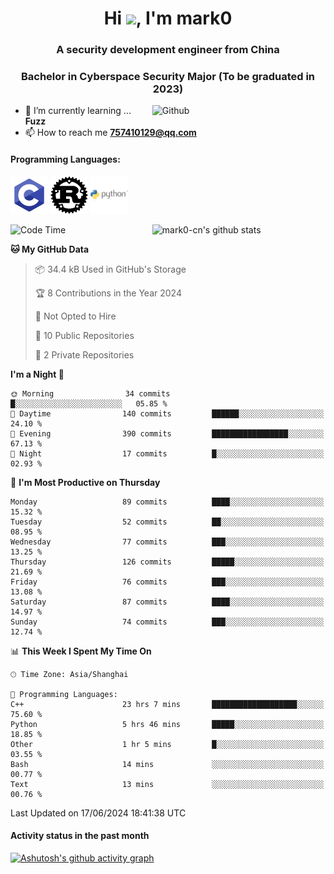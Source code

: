 <h1 align="center">Hi <img src="https://raw.githubusercontent.com/iampavangandhi/iampavangandhi/master/gifs/Hi.gif" width="30px">, I'm mark0</h1>

<h3 align="center">A security development engineer from China</h3>
<h3 align="center">Bachelor in Cyberspace Security Major (To be graduated in 2023)</h3>

<img width="55%" align="right" alt="Github" src="https://raw.githubusercontent.com/onimur/.github/master/.resources/git-header.svg" />

<!-- - 🔭 I’m currently working on **vKarma Webapp** -->
<!-- - 💬 Ask me about ... **Web Develpoment** -->
<!-- - 😄 Employement ... **Open for intern opportunities** -->
<!-- - ⚡ Fun fact ... **Anime**❤ -->
- 🌱 I’m currently learning ... **Fuzz**
- 📫 How to reach me **757410129@qq.com**
<!-- - 📨 Or reach me **757410129@qq.com** -->

<h4>Programming Languages: </h4>
<p align="left">
 <img style="margin: auto;" src="https://raw.githubusercontent.com/sachinverma53121/sachinverma53121/master/icons/c.png" alt=c width="60" height="60"/>
 <img style="margin: auto;" src="https://raw.githubusercontent.com/mark0-cn/blog_img/master/img/202309031232124.png" alt=cplusplus width="60" height="60"/>
 <img style="margin: auto;" src="https://raw.githubusercontent.com/sachinverma53121/sachinverma53121/master/icons/python.png" alt=python width="60" height="60"/>
</p>


<img width="55%" align="right" alt="mark0-cn's github stats" src="https://github-readme-stats.vercel.app/api?username=mark0-cn&show_icons=true&hide_border=true" />

<!--START_SECTION:waka-->
![Code Time](http://img.shields.io/badge/Code%20Time-2%2C169%20hrs%203%20mins-blue)

**🐱 My GitHub Data** 

> 📦 34.4 kB Used in GitHub's Storage 
 > 
> 🏆 8 Contributions in the Year 2024
 > 
> 🚫 Not Opted to Hire
 > 
> 📜 10 Public Repositories 
 > 
> 🔑 2 Private Repositories 
 > 
**I'm a Night 🦉** 

```text
🌞 Morning                34 commits          █░░░░░░░░░░░░░░░░░░░░░░░░   05.85 % 
🌆 Daytime                140 commits         ██████░░░░░░░░░░░░░░░░░░░   24.10 % 
🌃 Evening                390 commits         █████████████████░░░░░░░░   67.13 % 
🌙 Night                  17 commits          █░░░░░░░░░░░░░░░░░░░░░░░░   02.93 % 
```
📅 **I'm Most Productive on Thursday** 

```text
Monday                   89 commits          ████░░░░░░░░░░░░░░░░░░░░░   15.32 % 
Tuesday                  52 commits          ██░░░░░░░░░░░░░░░░░░░░░░░   08.95 % 
Wednesday                77 commits          ███░░░░░░░░░░░░░░░░░░░░░░   13.25 % 
Thursday                 126 commits         █████░░░░░░░░░░░░░░░░░░░░   21.69 % 
Friday                   76 commits          ███░░░░░░░░░░░░░░░░░░░░░░   13.08 % 
Saturday                 87 commits          ████░░░░░░░░░░░░░░░░░░░░░   14.97 % 
Sunday                   74 commits          ███░░░░░░░░░░░░░░░░░░░░░░   12.74 % 
```


📊 **This Week I Spent My Time On** 

```text
🕑︎ Time Zone: Asia/Shanghai

💬 Programming Languages: 
C++                      23 hrs 7 mins       ███████████████████░░░░░░   75.60 % 
Python                   5 hrs 46 mins       █████░░░░░░░░░░░░░░░░░░░░   18.85 % 
Other                    1 hr 5 mins         █░░░░░░░░░░░░░░░░░░░░░░░░   03.55 % 
Bash                     14 mins             ░░░░░░░░░░░░░░░░░░░░░░░░░   00.77 % 
Text                     13 mins             ░░░░░░░░░░░░░░░░░░░░░░░░░   00.76 % 
```


 Last Updated on 17/06/2024 18:41:38 UTC
<!--END_SECTION:waka-->

<h4>Activity status in the past month</h4>

[![Ashutosh's github activity graph](https://github-readme-activity-graph.vercel.app/graph?username=mark0-cn&theme=dracula)](https://github.com/ashutosh00710/github-readme-activity-graph)

<!--
**mark0-cn/mark0-cn** is a ✨ _special_ ✨ repository because its `README.md` (this file) appears on your GitHub profile.

Here are some ideas to get you started:

- 🔭 I’m currently working on ...
- 🌱 I’m currently learning ...
- 👯 I’m looking to collaborate on ...
- 🤔 I’m looking for help with ...
- 💬 Ask me about ...
- 📫 How to reach me: ...
- 😄 Pronouns: ...
- ⚡ Fun fact: ...
-->
